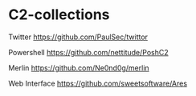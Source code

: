 # C2-collections

Twitter 
<a> https://github.com/PaulSec/twittor </a>

Powershell
<a> https://github.com/nettitude/PoshC2 </a>

Merlin
<a> https://github.com/Ne0nd0g/merlin </a>

Web Interface
https://github.com/sweetsoftware/Ares 
